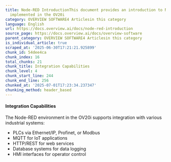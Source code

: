 ```yaml
---
title: Node-RED IntroductionThis document provides an introduction to Node-RED as
  implemented in the OV20i
category: OVERVIEW SOFTWARE4 Articlesin this category
language: English
url: https://docs.overview.ai/docs/node-red-introduction
source_page: https://docs.overview.ai/docs/overview-software
parent_category: OVERVIEW SOFTWARE4 Articlesin this category
is_individual_article: true
scraped_at: '2025-06-30T17:21:21.925899'
chunk_id: 54dee4ca
chunk_index: 16
total_chunks: 21
chunk_title: Integration Capabilities
chunk_level: 4
chunk_start_line: 244
chunk_end_line: 256
chunked_at: '2025-07-01T17:23:34.237347'
chunking_method: header_based
---
```


#### Integration Capabilities

The Node-RED environment in the OV20i supports integration with various industrial systems:

  * PLCs via Ethernet/IP, Profinet, or Modbus
  * MQTT for IoT applications
  * HTTP/REST for web services
  * Database systems for data logging
  * HMI interfaces for operator control


